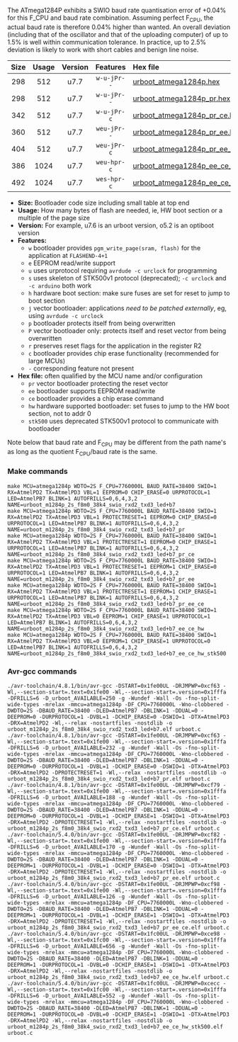 The ATmega1284P exhibits a SWIO baud rate quantisation error of +0.04% for this F_CPU and baud rate combination. Assuming perfect F<sub>CPU</sub>, the actual baud rate is therefore 0.04% higher than wanted. An overall deviation (including that of the oscillator and that of the uploading computer) of up to 1.5% is well within communication tolerance. In practice, up to 2.5% deviation is likely to work with short cables and benign line noise.

|Size|Usage|Version|Features|Hex file|
|:-:|:-:|:-:|:-:|:--|
|298|512|u7.7|`w-u-jPr--`|[urboot_atmega1284p.hex](https://raw.githubusercontent.com/stefanrueger/urboot.hex/main/cores/mightycore/atmega1284p/watchdog_2_s/internal_oscillator/7760000_hz/38400_baud/uart1_rxd2_txd3/led%2Bb7/urboot_atmega1284p.hex)|
|298|512|u7.7|`w-u-jPr--`|[urboot_atmega1284p_pr.hex](https://raw.githubusercontent.com/stefanrueger/urboot.hex/main/cores/mightycore/atmega1284p/watchdog_2_s/internal_oscillator/7760000_hz/38400_baud/uart1_rxd2_txd3/led%2Bb7/urboot_atmega1284p_pr.hex)|
|342|512|u7.7|`w-u-jPr-c`|[urboot_atmega1284p_pr_ce.hex](https://raw.githubusercontent.com/stefanrueger/urboot.hex/main/cores/mightycore/atmega1284p/watchdog_2_s/internal_oscillator/7760000_hz/38400_baud/uart1_rxd2_txd3/led%2Bb7/urboot_atmega1284p_pr_ce.hex)|
|360|512|u7.7|`weu-jPr--`|[urboot_atmega1284p_pr_ee.hex](https://raw.githubusercontent.com/stefanrueger/urboot.hex/main/cores/mightycore/atmega1284p/watchdog_2_s/internal_oscillator/7760000_hz/38400_baud/uart1_rxd2_txd3/led%2Bb7/urboot_atmega1284p_pr_ee.hex)|
|404|512|u7.7|`weu-jPr-c`|[urboot_atmega1284p_pr_ee_ce.hex](https://raw.githubusercontent.com/stefanrueger/urboot.hex/main/cores/mightycore/atmega1284p/watchdog_2_s/internal_oscillator/7760000_hz/38400_baud/uart1_rxd2_txd3/led%2Bb7/urboot_atmega1284p_pr_ee_ce.hex)|
|386|1024|u7.7|`weu-hpr-c`|[urboot_atmega1284p_ee_ce_hw.hex](https://raw.githubusercontent.com/stefanrueger/urboot.hex/main/cores/mightycore/atmega1284p/watchdog_2_s/internal_oscillator/7760000_hz/38400_baud/uart1_rxd2_txd3/led%2Bb7/urboot_atmega1284p_ee_ce_hw.hex)|
|492|1024|u7.7|`wes-hpr-c`|[urboot_atmega1284p_ee_ce_hw_stk500.hex](https://raw.githubusercontent.com/stefanrueger/urboot.hex/main/cores/mightycore/atmega1284p/watchdog_2_s/internal_oscillator/7760000_hz/38400_baud/uart1_rxd2_txd3/led%2Bb7/urboot_atmega1284p_ee_ce_hw_stk500.hex)|

- **Size:** Bootloader code size including small table at top end
- **Usage:** How many bytes of flash are needed, ie, HW boot section or a multiple of the page size
- **Version:** For example, u7.6 is an urboot version, o5.2 is an optiboot version
- **Features:**
  + `w` bootloader provides `pgm_write_page(sram, flash)` for the application at `FLASHEND-4+1`
  + `e` EEPROM read/write support
  + `u` uses urprotocol requiring `avrdude -c urclock` for programming
  + `s` uses skeleton of STK500v1 protocol (deprecated); `-c urclock` and `-c arduino` both work
  + `h` hardware boot section: make sure fuses are set for reset to jump to boot section
  + `j` vector bootloader: applications *need to be patched externally*, eg, using `avrdude -c urclock`
  + `p` bootloader protects itself from being overwritten
  + `P` vector bootloader only: protects itself and reset vector from being overwritten
  + `r` preserves reset flags for the application in the register R2
  + `c` bootloader provides chip erase functionality (recommended for large MCUs)
  + `-` corresponding feature not present
- **Hex file:** often qualified by the MCU name and/or configuration
  + `pr` vector bootloader protecting the reset vector
  + `ee` bootloader supports EEPROM read/write
  + `ce` bootloader provides a chip erase command
  + `hw` hardware supported bootloader: set fuses to jump to the HW boot section, not to addr 0
  + `stk500` uses deprecated STK500v1 protocol to communicate with bootloader


Note below that baud rate and F<sub>CPU</sub> may be different from the path name's as long as the quotient F<sub>CPU</sub>/baud rate is the same.

### Make commands
```
make MCU=atmega1284p WDTO=2S F_CPU=7760000L BAUD_RATE=38400 SWIO=1 RX=AtmelPD2 TX=AtmelPD3 VBL=1 EEPROM=0 CHIP_ERASE=0 URPROTOCOL=1 LED=AtmelPB7 BLINK=1 AUTOFRILLS=0,6,4,3,2 NAME=urboot_m1284p_2s_f8m0_38k4_swio_rxd2_txd3_led+b7
make MCU=atmega1284p WDTO=2S F_CPU=7760000L BAUD_RATE=38400 SWIO=1 RX=AtmelPD2 TX=AtmelPD3 VBL=1 PROTECTRESET=1 EEPROM=0 CHIP_ERASE=0 URPROTOCOL=1 LED=AtmelPB7 BLINK=1 AUTOFRILLS=0,6,4,3,2 NAME=urboot_m1284p_2s_f8m0_38k4_swio_rxd2_txd3_led+b7_pr
make MCU=atmega1284p WDTO=2S F_CPU=7760000L BAUD_RATE=38400 SWIO=1 RX=AtmelPD2 TX=AtmelPD3 VBL=1 PROTECTRESET=1 EEPROM=0 CHIP_ERASE=1 URPROTOCOL=1 LED=AtmelPB7 BLINK=1 AUTOFRILLS=0,6,4,3,2 NAME=urboot_m1284p_2s_f8m0_38k4_swio_rxd2_txd3_led+b7_pr_ce
make MCU=atmega1284p WDTO=2S F_CPU=7760000L BAUD_RATE=38400 SWIO=1 RX=AtmelPD2 TX=AtmelPD3 VBL=1 PROTECTRESET=1 EEPROM=1 CHIP_ERASE=0 URPROTOCOL=1 LED=AtmelPB7 BLINK=1 AUTOFRILLS=0,6,4,3,2 NAME=urboot_m1284p_2s_f8m0_38k4_swio_rxd2_txd3_led+b7_pr_ee
make MCU=atmega1284p WDTO=2S F_CPU=7760000L BAUD_RATE=38400 SWIO=1 RX=AtmelPD2 TX=AtmelPD3 VBL=1 PROTECTRESET=1 EEPROM=1 CHIP_ERASE=1 URPROTOCOL=1 LED=AtmelPB7 BLINK=1 AUTOFRILLS=0,6,4,3,2 NAME=urboot_m1284p_2s_f8m0_38k4_swio_rxd2_txd3_led+b7_pr_ee_ce
make MCU=atmega1284p WDTO=2S F_CPU=7760000L BAUD_RATE=38400 SWIO=1 RX=AtmelPD2 TX=AtmelPD3 VBL=0 EEPROM=1 CHIP_ERASE=1 URPROTOCOL=1 LED=AtmelPB7 BLINK=1 AUTOFRILLS=0,6,4,3,2 NAME=urboot_m1284p_2s_f8m0_38k4_swio_rxd2_txd3_led+b7_ee_ce_hw
make MCU=atmega1284p WDTO=2S F_CPU=7760000L BAUD_RATE=38400 SWIO=1 RX=AtmelPD2 TX=AtmelPD3 VBL=0 EEPROM=1 CHIP_ERASE=1 URPROTOCOL=0 LED=AtmelPB7 BLINK=1 AUTOFRILLS=0,6,4,3,2 NAME=urboot_m1284p_2s_f8m0_38k4_swio_rxd2_txd3_led+b7_ee_ce_hw_stk500
```

### Avr-gcc commands
```
./avr-toolchain/4.8.1/bin/avr-gcc -DSTART=0x1fe00UL -DRJMPWP=0xcf63 -Wl,--section-start=.text=0x1fe00 -Wl,--section-start=.version=0x1fffa -DFRILLS=6 -D_urboot_AVAILABLE=250 -g -Wundef -Wall -Os -fno-split-wide-types -mrelax -mmcu=atmega1284p -DF_CPU=7760000L -Wno-clobbered -DWDTO=2S -DBAUD_RATE=38400 -DLED=AtmelPB7 -DBLINK=1 -DDUAL=0 -DEEPROM=0 -DURPROTOCOL=1 -DVBL=1 -DCHIP_ERASE=0 -DSWIO=1 -DTX=AtmelPD3 -DRX=AtmelPD2 -Wl,--relax -nostartfiles -nostdlib -o urboot_m1284p_2s_f8m0_38k4_swio_rxd2_txd3_led+b7.elf urboot.c
./avr-toolchain/4.8.1/bin/avr-gcc -DSTART=0x1fe00UL -DRJMPWP=0xcf63 -Wl,--section-start=.text=0x1fe00 -Wl,--section-start=.version=0x1fffa -DFRILLS=6 -D_urboot_AVAILABLE=232 -g -Wundef -Wall -Os -fno-split-wide-types -mrelax -mmcu=atmega1284p -DF_CPU=7760000L -Wno-clobbered -DWDTO=2S -DBAUD_RATE=38400 -DLED=AtmelPB7 -DBLINK=1 -DDUAL=0 -DEEPROM=0 -DURPROTOCOL=1 -DVBL=1 -DCHIP_ERASE=0 -DSWIO=1 -DTX=AtmelPD3 -DRX=AtmelPD2 -DPROTECTRESET=1 -Wl,--relax -nostartfiles -nostdlib -o urboot_m1284p_2s_f8m0_38k4_swio_rxd2_txd3_led+b7_pr.elf urboot.c
./avr-toolchain/4.8.1/bin/avr-gcc -DSTART=0x1fe00UL -DRJMPWP=0xcf79 -Wl,--section-start=.text=0x1fe00 -Wl,--section-start=.version=0x1fffa -DFRILLS=6 -D_urboot_AVAILABLE=188 -g -Wundef -Wall -Os -fno-split-wide-types -mrelax -mmcu=atmega1284p -DF_CPU=7760000L -Wno-clobbered -DWDTO=2S -DBAUD_RATE=38400 -DLED=AtmelPB7 -DBLINK=1 -DDUAL=0 -DEEPROM=0 -DURPROTOCOL=1 -DVBL=1 -DCHIP_ERASE=1 -DSWIO=1 -DTX=AtmelPD3 -DRX=AtmelPD2 -DPROTECTRESET=1 -Wl,--relax -nostartfiles -nostdlib -o urboot_m1284p_2s_f8m0_38k4_swio_rxd2_txd3_led+b7_pr_ce.elf urboot.c
./avr-toolchain/5.4.0/bin/avr-gcc -DSTART=0x1fe00UL -DRJMPWP=0xcf82 -Wl,--section-start=.text=0x1fe00 -Wl,--section-start=.version=0x1fffa -DFRILLS=6 -D_urboot_AVAILABLE=170 -g -Wundef -Wall -Os -fno-split-wide-types -mrelax -mmcu=atmega1284p -DF_CPU=7760000L -Wno-clobbered -DWDTO=2S -DBAUD_RATE=38400 -DLED=AtmelPB7 -DBLINK=1 -DDUAL=0 -DEEPROM=1 -DURPROTOCOL=1 -DVBL=1 -DCHIP_ERASE=0 -DSWIO=1 -DTX=AtmelPD3 -DRX=AtmelPD2 -DPROTECTRESET=1 -Wl,--relax -nostartfiles -nostdlib -o urboot_m1284p_2s_f8m0_38k4_swio_rxd2_txd3_led+b7_pr_ee.elf urboot.c
./avr-toolchain/5.4.0/bin/avr-gcc -DSTART=0x1fe00UL -DRJMPWP=0xcf98 -Wl,--section-start=.text=0x1fe00 -Wl,--section-start=.version=0x1fffa -DFRILLS=6 -D_urboot_AVAILABLE=126 -g -Wundef -Wall -Os -fno-split-wide-types -mrelax -mmcu=atmega1284p -DF_CPU=7760000L -Wno-clobbered -DWDTO=2S -DBAUD_RATE=38400 -DLED=AtmelPB7 -DBLINK=1 -DDUAL=0 -DEEPROM=1 -DURPROTOCOL=1 -DVBL=1 -DCHIP_ERASE=1 -DSWIO=1 -DTX=AtmelPD3 -DRX=AtmelPD2 -DPROTECTRESET=1 -Wl,--relax -nostartfiles -nostdlib -o urboot_m1284p_2s_f8m0_38k4_swio_rxd2_txd3_led+b7_pr_ee_ce.elf urboot.c
./avr-toolchain/5.4.0/bin/avr-gcc -DSTART=0x1fc00UL -DRJMPWP=0xce98 -Wl,--section-start=.text=0x1fc00 -Wl,--section-start=.version=0x1fffa -DFRILLS=6 -D_urboot_AVAILABLE=656 -g -Wundef -Wall -Os -fno-split-wide-types -mrelax -mmcu=atmega1284p -DF_CPU=7760000L -Wno-clobbered -DWDTO=2S -DBAUD_RATE=38400 -DLED=AtmelPB7 -DBLINK=1 -DDUAL=0 -DEEPROM=1 -DURPROTOCOL=1 -DVBL=0 -DCHIP_ERASE=1 -DSWIO=1 -DTX=AtmelPD3 -DRX=AtmelPD2 -Wl,--relax -nostartfiles -nostdlib -o urboot_m1284p_2s_f8m0_38k4_swio_rxd2_txd3_led+b7_ee_ce_hw.elf urboot.c
./avr-toolchain/5.4.0/bin/avr-gcc -DSTART=0x1fc00UL -DRJMPWP=0xcecc -Wl,--section-start=.text=0x1fc00 -Wl,--section-start=.version=0x1fffa -DFRILLS=6 -D_urboot_AVAILABLE=552 -g -Wundef -Wall -Os -fno-split-wide-types -mrelax -mmcu=atmega1284p -DF_CPU=7760000L -Wno-clobbered -DWDTO=2S -DBAUD_RATE=38400 -DLED=AtmelPB7 -DBLINK=1 -DDUAL=0 -DEEPROM=1 -DURPROTOCOL=0 -DVBL=0 -DCHIP_ERASE=1 -DSWIO=1 -DTX=AtmelPD3 -DRX=AtmelPD2 -Wl,--relax -nostartfiles -nostdlib -o urboot_m1284p_2s_f8m0_38k4_swio_rxd2_txd3_led+b7_ee_ce_hw_stk500.elf urboot.c
```


